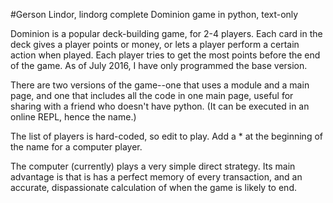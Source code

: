 #Gerson Lindor, lindorg
complete Dominion game in python, text-only

Dominion is a popular deck-building game, for 2-4 players.  Each card in the deck gives a player points or money, or lets a player perform a certain action when played.  Each player tries to get the most points before the end of the game.  As of July 2016, I have only programmed the base version.

There are two versions of the game--one that uses a module and a main page, and one that includes all the code in one main page, useful for sharing with a friend who doesn't have python.  (It can be executed in an online REPL, hence the name.)

The list of players is hard-coded, so edit to play.  Add a * at the beginning of the name for a computer player.

The computer (currently) plays a very simple direct strategy.  Its main advantage is that is has a perfect memory of every transaction, and an accurate, dispassionate calculation of when the game is likely to end.
